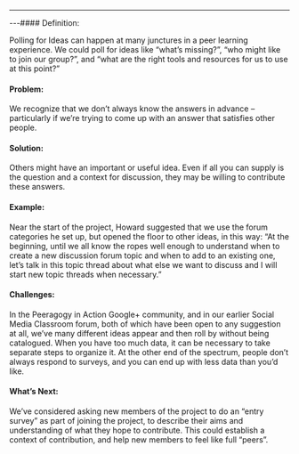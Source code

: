 ---
---#### Definition:

Polling for Ideas can happen at many junctures in a peer learning
experience. We could poll for ideas like “what’s missing?”, “who might
like to join our group?”, and “what are the right tools and resources
for us to use at this point?”

#### Problem:

We recognize that we don’t always know the answers in advance –
particularly if we’re trying to come up with an answer that satisfies
other people.

#### Solution:

Others might have an important or useful idea. Even if all you can
supply is the question and a context for discussion, they may be willing
to contribute these answers.

#### Example:

Near the start of the project, Howard suggested that we use the forum
categories he set up, but opened the floor to other ideas, in this way:
“At the beginning, until we all know the ropes well enough to understand
when to create a new discussion forum topic and when to add to an
existing one, let’s talk in this topic thread about what else we want to
discuss and I will start new topic threads when necessary.”

#### Challenges:

In the Peeragogy in Action Google+ community, and in our earlier Social
Media Classroom forum, both of which have been open to any suggestion at
all, we’ve many different ideas appear and then roll by without being
catalogued. When you have too much data, it can be necessary to take
separate steps to organize it. At the other end of the spectrum, people
don’t always respond to surveys, and you can end up with less data than
you’d like.

#### What’s Next:

We’ve considered asking new members of the project to do an “entry
survey” as part of joining the project, to describe their aims and
understanding of what they hope to contribute. This could establish a
context of contribution, and help new members to feel like full “peers”.

